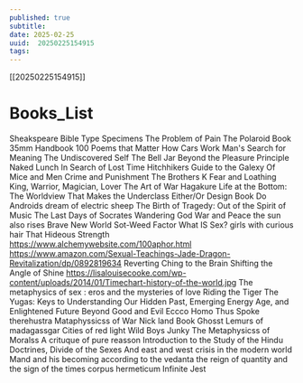 ```yaml
---
published: true
subtitle: 
date: 2025-02-25
uuid:  20250225154915
tags: 
---
```


[[20250225154915]]

# Books_List

Sheakspeare
Bible
Type Specimens
The Problem of Pain
The Polaroid Book
35mm Handbook
100 Poems that Matter
How Cars Work
Man's Search for Meaning
The Undiscovered Self
The Bell Jar
Beyond the Pleasure Principle
Naked Lunch
In Search of Lost Time
Hitchhikers Guide to the Galexy
Of Mice and Men
Crime and Punishment
The Brothers K
Fear and Loathing
King, Warrior, Magician, Lover
The Art of War
Hagakure
Life at the Bottom: The Worldview That Makes the Underclass
Either/Or
Design Book
Do Androids dream of electric sheep
The Birth of Tragedy: Out of the Spirit of Music
The Last Days of Socrates
Wandering God
War and Peace
the sun also rises
Brave New World
Sot-Weed Factor
What IS Sex?
girls with curious hair
That Hideous Strength
https://www.alchemywebsite.com/100aphor.html
https://www.amazon.com/Sexual-Teachings-Jade-Dragon-Revitalization/dp/0892819634
Reverting Ching to the Brain
Shifting the Angle of Shine
https://lisalouisecooke.com/wp-content/uploads/2014/01/Timechart-history-of-the-world.jpg
The metaphysics of sex : eros and the mysteries of love
Riding the Tiger
The Yugas: Keys to Understanding Our Hidden Past, Emerging Energy Age, and Enlightened Future
Beyond Good and Evil
Eccco Homo
Thus Spoke therehustra
Mataphyssicss of War
Nick land Book
Ghosst Lemurs of madagassgar
Cities of red light
Wild Boys
Junky
The Metaphysicss of Moralss
A crituque of pure reasson
Introduction to the Study of the Hindu Doctrines,
Divide of the Sexes
And east and west
crisis in the modern world
Mand and his becoming according to the vedanta
the reign of quantity and the sign of the times
corpus hermeticum
Infinite Jest